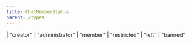 ```yaml
---
title: ChatMemberStatus
parent: /types
---
```


<div class="font-mono whitespace-pre"><span class="opacity-50">|</span> <span>&quot;creator&quot;</span>
<span class="opacity-50">|</span> <span>&quot;administrator&quot;</span>
<span class="opacity-50">|</span> <span>&quot;member&quot;</span>
<span class="opacity-50">|</span> <span>&quot;restricted&quot;</span>
<span class="opacity-50">|</span> <span>&quot;left&quot;</span>
<span class="opacity-50">|</span> <span>&quot;banned&quot;</span></div>


